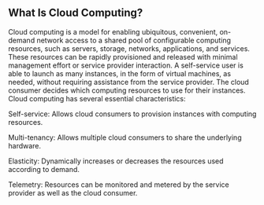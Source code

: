 ## What Is Cloud Computing?

Cloud computing is a model for enabling ubiquitous, convenient, on-demand network access to a shared pool of configurable computing resources, such as servers, storage, networks, applications, and services. These resources can be rapidly provisioned and released with minimal management effort or service provider interaction. A self-service user is able to launch as many instances, in the form of virtual machines, as needed, without requiring assistance from the service provider. The cloud consumer decides which computing resources to use for their instances. Cloud computing has several essential characteristics:

Self-service: Allows cloud consumers to provision instances with computing resources.

Multi-tenancy: Allows multiple cloud consumers to share the underlying hardware.

Elasticity: Dynamically increases or decreases the resources used according to demand.

Telemetry: Resources can be monitored and metered by the service provider as well as the cloud consumer.
